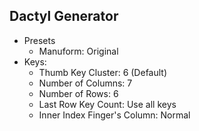 ## Dactyl Generator

- Presets
    - Manuform: Original
- Keys:
    - Thumb Key Cluster: 6 (Default)
    - Number of Columns: 7
    - Number of Rows: 6
    - Last Row Key Count: Use all keys
    - Inner Index Finger's Column: Normal
